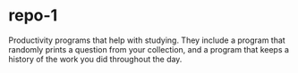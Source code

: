 # repo-1
Productivity programs that help with studying. They include a program that randomly prints a question from your collection, and a program that keeps a history of the work you did throughout the day.
